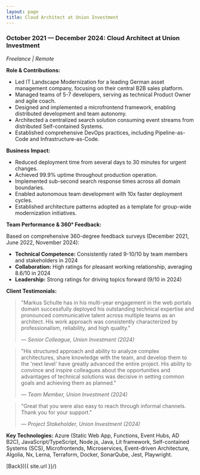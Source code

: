 ```yaml
---
layout: page
title: Cloud Architect at Union Investment
---
```


### October 2021 — December 2024: Cloud Architect at Union Investment

*Freelance \| Remote*

**Role & Contributions:**

- Led IT Landscape Modernization for a leading German asset management company, focusing on their
  central B2B sales platform.
- Managed teams of 5-7 developers, serving as technical Product Owner and agile coach.
- Designed and implemented a microfrontend framework, enabling distributed development and team
  autonomy.
- Architected a centralized search solution consuming event streams from distributed Self-contained
  Systems.
- Established comprehensive DevOps practices, including Pipeline-as-Code and Infrastructure-as-Code.

**Business Impact:**

- Reduced deployment time from several days to 30 minutes for urgent changes.
- Achieved 99.9% uptime throughout production operation.
- Implemented sub-second search response times across all domain boundaries.
- Enabled autonomous team development with 10x faster deployment cycles.
- Established architecture patterns adopted as a template for group-wide modernization initiatives.

**Team Performance & 360° Feedback:**

Based on comprehensive 360-degree feedback surveys (December 2021, June 2022, November 2024):

- **Technical Competence:** Consistently rated 9-10/10 by team members and stakeholders in 2024
- **Collaboration:** High ratings for pleasant working relationship, averaging 8.6/10 in 2024
- **Leadership:** Strong ratings for driving topics forward (9/10 in 2024)

**Client Testimonials:**

> "Markus Schulte has in his multi-year engagement in the web portals domain successfully deployed
> his outstanding technical expertise and pronounced communicative talent across multiple teams as an
> architect. His work approach was consistently characterized by professionalism, reliability, and
> high quality."
>
> *— Senior Colleague, Union Investment (2024)*

> "His structured approach and ability to analyze complex architectures, share knowledge with the
> team, and develop them to the 'next level' have greatly advanced the entire project. His ability to
> convince and inspire colleagues about the opportunities and advantages of technical solutions was
> decisive in setting common goals and achieving them as planned."
>
> *— Team Member, Union Investment (2024)*

> "Great that you were also easy to reach through informal channels. Thank you for your support."
>
> *— Project Stakeholder, Union Investment (2024)*

**Key Technologies:**
Azure (Static Web App, Functions, Event Hubs, AD B2C), JavaScript/TypeScript, Node.js, Java, Lit
framework, Self-contained Systems (SCS), Microfrontends, Microservices, Event-driven Architecture,
Algolia, Nx, Lerna, Terraform, Docker, SonarQube, Jest, Playwright.

[Back]({{ site.url }}/)
